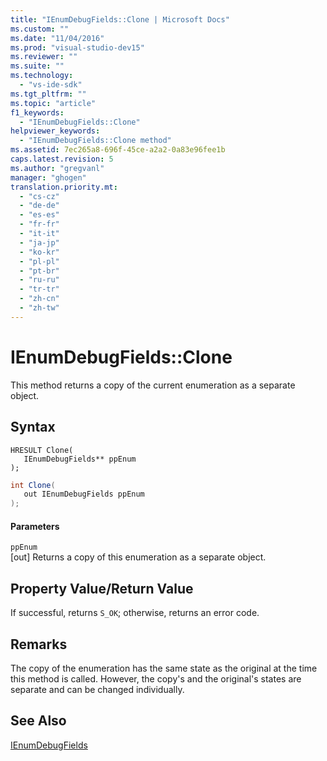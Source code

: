 ```yaml
---
title: "IEnumDebugFields::Clone | Microsoft Docs"
ms.custom: ""
ms.date: "11/04/2016"
ms.prod: "visual-studio-dev15"
ms.reviewer: ""
ms.suite: ""
ms.technology: 
  - "vs-ide-sdk"
ms.tgt_pltfrm: ""
ms.topic: "article"
f1_keywords: 
  - "IEnumDebugFields::Clone"
helpviewer_keywords: 
  - "IEnumDebugFields::Clone method"
ms.assetid: 7ec265a8-696f-45ce-a2a2-0a83e96fee1b
caps.latest.revision: 5
ms.author: "gregvanl"
manager: "ghogen"
translation.priority.mt: 
  - "cs-cz"
  - "de-de"
  - "es-es"
  - "fr-fr"
  - "it-it"
  - "ja-jp"
  - "ko-kr"
  - "pl-pl"
  - "pt-br"
  - "ru-ru"
  - "tr-tr"
  - "zh-cn"
  - "zh-tw"
---
```

# IEnumDebugFields::Clone
This method returns a copy of the current enumeration as a separate object.  
  
## Syntax  
  
```cpp#  
HRESULT Clone(  
   IEnumDebugFields** ppEnum  
);  
```  
  
```c#  
int Clone(  
   out IEnumDebugFields ppEnum  
);  
```  
  
#### Parameters  
 `ppEnum`  
 [out] Returns a copy of this enumeration as a separate object.  
  
## Property Value/Return Value  
 If successful, returns `S_OK`; otherwise, returns an error code.  
  
## Remarks  
 The copy of the enumeration has the same state as the original at the time this method is called. However, the copy's and the original's states are separate and can be changed individually.  
  
## See Also  
 [IEnumDebugFields](../../../extensibility/debugger/reference/ienumdebugfields.md)